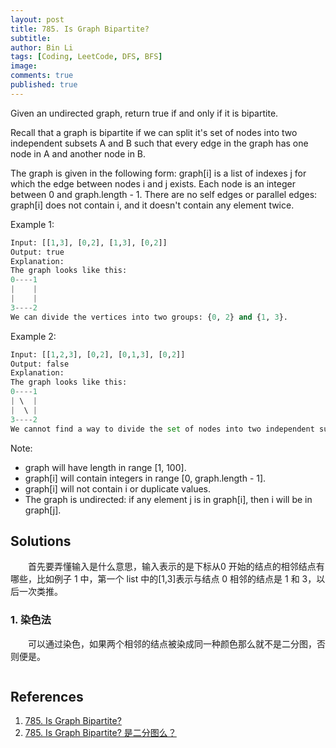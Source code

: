 ```yaml
---
layout: post
title: 785. Is Graph Bipartite?
subtitle: 
author: Bin Li
tags: [Coding, LeetCode, DFS, BFS]
image: 
comments: true
published: true
---
```


Given an undirected graph, return true if and only if it is bipartite.

Recall that a graph is bipartite if we can split it's set of nodes into two independent subsets A and B such that every edge in the graph has one node in A and another node in B.

The graph is given in the following form: graph[i] is a list of indexes j for which the edge between nodes i and j exists.  Each node is an integer between 0 and graph.length - 1.  There are no self edges or parallel edges: graph[i] does not contain i, and it doesn't contain any element twice.

Example 1:
```python
Input: [[1,3], [0,2], [1,3], [0,2]]
Output: true
Explanation: 
The graph looks like this:
0----1
|    |
|    |
3----2
We can divide the vertices into two groups: {0, 2} and {1, 3}.
```
Example 2:
```python
Input: [[1,2,3], [0,2], [0,1,3], [0,2]]
Output: false
Explanation: 
The graph looks like this:
0----1
| \  |
|  \ |
3----2
We cannot find a way to divide the set of nodes into two independent subsets.
```

Note:
* graph will have length in range [1, 100].
* graph[i] will contain integers in range [0, graph.length - 1].
* graph[i] will not contain i or duplicate values.
* The graph is undirected: if any element j is in graph[i], then i will be in graph[j].

## Solutions
　　首先要弄懂输入是什么意思，输入表示的是下标从0 开始的结点的相邻结点有哪些，比如例子 1 中，第一个 list 中的[1,3]表示与结点 0 相邻的结点是 1 和 3，以后一次类推。
### 1. 染色法
　　可以通过染色，如果两个相邻的结点被染成同一种颜色那么就不是二分图，否则便是。

```python

```

## References
1. [785. Is Graph Bipartite?](https://leetcode.com/problems/is-graph-bipartite/)
2. [785. Is Graph Bipartite? 是二分图么？](https://www.cnblogs.com/grandyang/p/8519566.html)